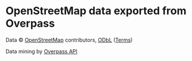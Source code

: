 # OpenStreetMap data exported from Overpass

Data © <a href="http://openstreetmap.org/">OpenStreetMap</a> contributors, <a href="http://opendatacommons.org/licenses/odbl/1-0/">ODbL</a> (<a href="http://www.openstreetmap.org/copyright">Terms</a>)

Data mining by</span> <a href="http://overpass-api.de/">Overpass API</a>